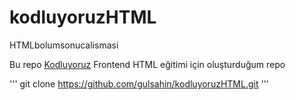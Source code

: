 # kodluyoruzHTML
HTMLbolumsonucalismasi

Bu repo [Kodluyoruz](https://www.kodluyoruz.org/) Frontend HTML eğitimi için oluşturduğum repo

''' git clone https://github.com/gulsahin/kodluyoruzHTML.git '''
